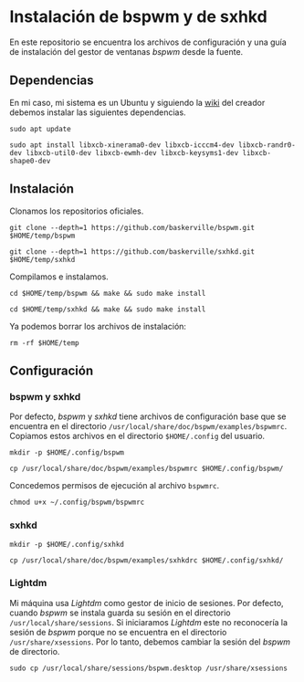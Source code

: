 # Instalación de bspwm y de sxhkd
En este repositorio se encuentra los archivos de configuración y una guía de instalación del gestor de ventanas _bspwm_ desde la fuente.
## Dependencias
En mi caso, mi sistema es un Ubuntu y siguiendo la [wiki](https://github.com/baskerville/bspwm/wiki) del creador debemos instalar las siguientes dependencias.
```
sudo apt update
```
```
sudo apt install libxcb-xinerama0-dev libxcb-icccm4-dev libxcb-randr0-dev libxcb-util0-dev libxcb-ewmh-dev libxcb-keysyms1-dev libxcb-shape0-dev
```
## Instalación
Clonamos los repositorios oficiales.
```
git clone --depth=1 https://github.com/baskerville/bspwm.git $HOME/temp/bspwm
```
```
git clone --depth=1 https://github.com/baskerville/sxhkd.git $HOME/temp/sxhkd
```
Compilamos e instalamos.
```
cd $HOME/temp/bspwm && make && sudo make install
```
```
cd $HOME/temp/sxhkd && make && sudo make install
```

Ya podemos borrar los archivos de instalación:
```
rm -rf $HOME/temp
```

## Configuración
### bspwm y sxhkd
Por defecto,  _bspwm_ y _sxhkd_ tiene archivos de configuración base que se encuentra en el directorio `/usr/local/share/doc/bspwm/examples/bspwmrc`.
Copiamos estos archivos en el directorio `$HOME/.config` del usuario.
```
mkdir -p $HOME/.config/bspwm
```
```
cp /usr/local/share/doc/bspwm/examples/bspwmrc $HOME/.config/bspwm/
```
Concedemos permisos de ejecución al archivo `bspwmrc`.
```
chmod u+x ~/.config/bspwm/bspwmrc
```

### sxhkd
```
mkdir -p $HOME/.config/sxhkd
```
```
cp /usr/local/share/doc/bspwm/examples/sxhkdrc $HOME/.config/sxhkd/
```
### Lightdm
Mi máquina usa _Lightdm_ como gestor de inicio de sesiones.
Por defecto, cuando _bspwm_ se instala guarda su sesión en el directorio `/usr/local/share/sessions`. 
Si iniciaramos  _Lightdm_ este no reconocería la sesión de  _bspwm_ porque no se encuentra en el directorio `/usr/share/xsessions`. Por lo tanto, debemos cambiar la sesión del _bspwm_ de directorio.
```
sudo cp /usr/local/share/sessions/bspwm.desktop /usr/share/xsessions
```
